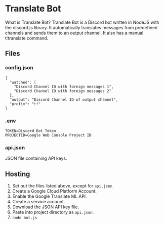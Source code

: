 # Translate Bot
What is Translate Bot?
Translate Bot is a Discord bot written in NodeJS with the discord.js library. It automatically translates messages from predefined channels and sends them to an output channel. It also has a manual t!translate command.

## Files
### config.json
```
{
  "watched": [
    "Discord Channel ID with foreign messages 1",
    "Discord Channel ID with foreign messages 2"
  ],
  "output": "Discord Channel ID of output channel",
  "prefix": "t!"
}
```
### .env
```
TOKEN=Discord Bot Token
PROJECTID=Google Web Console Project ID
```
### api.json
JSON file containing API keys.

## Hosting
1. Set out the files listed above, except for `api.json`.
2. Create a Google Cloud Platform Account.
3. Enable the Google Translate ML API.
4. Create a service account.
5. Download the JSON API key file.
6. Paste into project directory as `api.json`.
7. `node bot.js`

